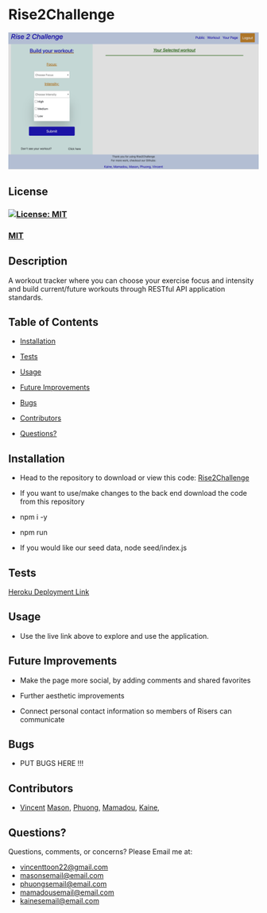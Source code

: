 # Rise2Challenge

![Workout Page for Read Me](./assets/images/workout-page.jpg)

## License
### [![License: MIT](https://img.shields.io/badge/License-MIT-yellow.svg)](https://opensource.org/licenses/MIT)
### [MIT](https://opensource.org/licenses/MIT)

## Description

A workout tracker where you can choose your exercise focus and intensity and build current/future workouts through RESTful API application standards.


## Table of Contents

* [Installation](#installation)

* [Tests](#tests)

* [Usage](#usage)  

* [Future Improvements](#future-improvements)

* [Bugs](#bugs)

* [Contributors](#contributors)

* [Questions?](#questions)

## Installation

* Head to the repository to download or view this code: [Rise2Challenge](https://github.com/JayWhiteBuffalo)

*  If you want to use/make changes to the back end download the code from this repository 

* npm i -y 

* npm run 

* If you would like our seed data, node seed/index.js

## Tests

[Heroku Deployment Link](https://thawing-atoll-91539.herokuapp.com/)

## Usage

* Use the live link above to explore and use the application.

## Future Improvements

* Make the page more social, by adding comments and shared favorites

* Further aesthetic improvements

* Connect personal contact information so members of Risers can communicate

## Bugs

* PUT BUGS HERE !!!

## Contributors

* [Vincent](https://github.com/Vincenttoon) [Mason](https://github.com/JayWhiteBuffalo), [Phuong](https://github.com/PhuongHoang68), [Mamadou](https://github.com/mamadou1991), [Kaine](https://github.com/kainew5843), 

## Questions?

Questions, comments, or concerns? Please Email me at:
* vincenttoon22@gmail.com
* masonsemail@email.com
* phuongsemail@email.com
* mamadousemail@email.com
* kainesemail@email.com